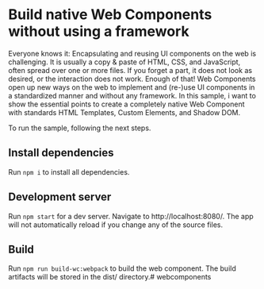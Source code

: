 # Build native Web Components without using a framework

Everyone knows it: Encapsulating and reusing UI components on the web is challenging. It is usually a copy & paste of HTML, CSS, and JavaScript, often spread over one or more files. If you forget a part, it does not look as desired, or the interaction does not work. Enough of that!
Web Components open up new ways on the web to implement and (re-)use UI components in a standardized manner and without any framework. In this sample, i want to show the essential points to create a completely native Web Component with standards HTML Templates, Custom Elements, and Shadow DOM.

To run the sample, following the next steps.

## Install dependencies
Run `npm i` to install all dependencies.

## Development server
Run `npm start` for a dev server. Navigate to http://localhost:8080/. The app will not automatically reload if you change any of the source files.

## Build
Run `npm run build-wc:webpack` to build the web component. The build artifacts will be stored in the dist/ directory.# webcomponents
